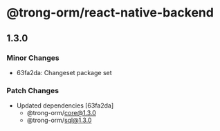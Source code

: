 # @trong-orm/react-native-backend

## 1.3.0

### Minor Changes

- 63fa2da: Changeset package set

### Patch Changes

- Updated dependencies [63fa2da]
  - @trong-orm/core@1.3.0
  - @trong-orm/sql@1.3.0
